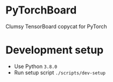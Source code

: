 # PyTorchBoard
Clumsy TensorBoard copycat for PyTorch

# Development setup

- Use Python `3.8.0`
- Run setup script `./scripts/dev-setup`
